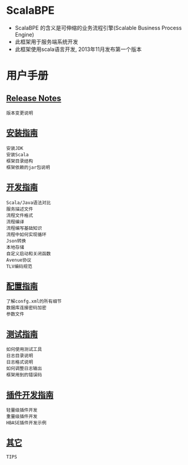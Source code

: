 # ScalaBPE

* ScalaBPE 的含义是可伸缩的业务流程引擎(Scalable Business Process Engine)
* 此框架用于服务端系统开发
* 此框架使用scala语言开发, 2013年11月发布第一个版本

# 用户手册

## [Release Notes](doc/releasenotes.md) 

	版本变更说明

## [安装指南](doc/install.md) 

	安装JDK
	安装Scala
	框架目录结构
	框架依赖的jar包说明

## [开发指南](doc/develop.md)

	Scala/Java语法对比
	服务描述文件
	流程文件格式
	流程编译
	流程编写基础知识
	流程中如何实现循环
	Json转换
    本地存储
    自定义启动和关闭函数
	Avenue协议
	TLV编码规范

## [配置指南](doc/config.md) 

	了解confg.xml的所有细节
	数据库连接密码加密
	参数文件

## [测试指南](doc/test.md) 

	如何使用测试工具
	日志目录说明
	日志格式说明
	如何调整日志输出
	框架用到的错误码

## [插件开发指南](doc/plugin.md) 

	轻量级插件开发
	重量级插件开发
	HBASE插件开发示例

## [其它](doc/other.md) 

	TIPS

